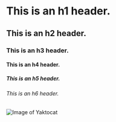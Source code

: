 # This is an h1 header.
## This is an h2 header.
### This is an h3 header.
#### This is an h4 header.
##### This is an h5 header.
###### This is an h6 header.

![Image of Yaktocat](https://octodex.github.com/images/yaktocat.png)
